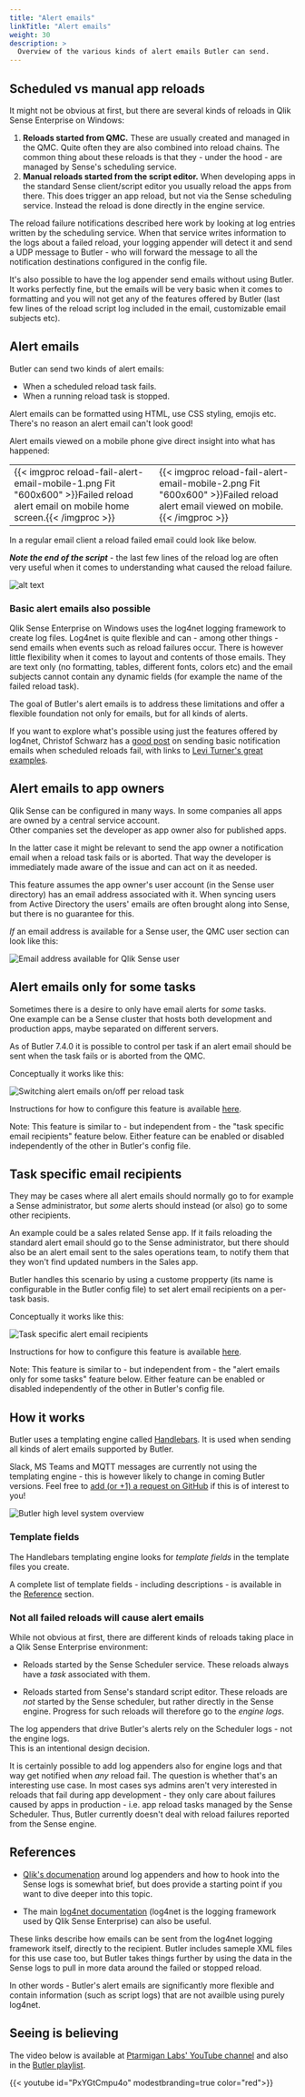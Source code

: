 ```yaml
---
title: "Alert emails"
linkTitle: "Alert emails"
weight: 30
description: >
  Overview of the various kinds of alert emails Butler can send.
---
```


## Scheduled vs manual app reloads

It might not be obvious at first, but there are several kinds of reloads in Qlik Sense Enterprise on Windows:

1. **Reloads started from QMC.** These are usually created and managed in the QMC. Quite often they are also combined into reload chains. The common thing about these reloads is that they - under the hood - are managed by Sense's scheduling service.
2. **Manual reloads started from the script editor.** When developing apps in the standard Sense client/script editor you usually reload the apps from there. This does trigger an app reload, but not via the Sense scheduling service. Instead the reload is done directly in the engine service.

The reload failure notifications described here work by looking at log entries written by the scheduling service. When that service writes information to the logs about a failed reload, your logging appender will detect it and send a UDP message to Butler - who will forward the message to all the notification destinations configured in the config file.

It's also possible to have the log appender send emails without using Butler.
It works perfectly fine, but the emails will be very basic when it comes to formatting and you will not get any of the features offered by Butler (last few lines of the reload script log included in the email, customizable email subjects etc).

## Alert emails

Butler can send two kinds of alert emails:

- When a scheduled reload task fails.
- When a running reload task is stopped.

Alert emails can be formatted using HTML, use CSS styling, emojis etc.  
There's no reason an alert email can't look good!

Alert emails viewed on a mobile phone give direct insight into what has happened:

|  |  |
|-|-|
| {{< imgproc reload-fail-alert-email-mobile-1.png Fit "600x600" >}}Failed reload alert email on mobile home screen.{{< /imgproc >}} | {{< imgproc reload-fail-alert-email-mobile-2.png Fit "600x600" >}}Failed reload alert email viewed on mobile.{{< /imgproc >}} |

In a regular email client a reload failed email could look like below.

***Note the end of the script*** - the last few lines of the reload log are often very useful when it comes to understanding what caused the reload failure.

![alt text](failed_reload_email_1.png "Reload failed alert email")  

### Basic alert emails also possible

Qlik Sense Enterprise on Windows uses the log4net logging framework to create log files. Log4net is quite flexible and can - among other things - send emails when events such as reload failures occur. There is however little flexibility when it comes to layout and contents of those emails. They are text only (no formatting, tables, different fonts, colors etc) and the email subjects cannot contain any dynamic fields (for example the name of the failed reload task).

The goal of Butler's alert emails is to address these limitations and offer a flexible foundation not only for emails, but for all kinds of alerts.

If you want to explore what's possible using just the features offered by log4net, Christof Schwarz has a [good post](https://www.linkedin.com/pulse/qlik-sense-task-email-notifications-so-easy-christof-schwarz/?trackingId=X8MEGEmppfSvdukFRbnLwQ%3D%3D) on sending basic notification emails when scheduled reloads fail, with links to [Levi Turner's great examples](https://github.com/levi-turner/getting_notified_from_qliksense).

## Alert emails to app owners

Qlik Sense can be configured in many ways. In some companies all apps are owned by a central service account.  
Other companies set the developer as app owner also for published apps.

In the latter case it might be relevant to send the app owner a notification email when a reload task fails or is aborted. That way the developer is immediately made aware of the issue and can act on it as needed.

This feature assumes the app owner's user account (in the Sense user directory) has an email address associated with it. When syncing users from Active Directory the users' emails are often brought along into Sense, but there is no guarantee for this.

*If* an email address is available for a Sense user, the QMC user section can look like this:

![Email address available for Qlik Sense user](./qlik_sense_user_email_address_1.png "Email address available for Qlik Sense user")

## Alert emails only for some tasks

Sometimes there is a desire to only have email alerts for *some* tasks.  
One example can be a Sense cluster that hosts both development and production apps, maybe separated on different servers.

As of Butler 7.4.0 it is possible to control per task if an alert email should be sent when the task fails or is aborted from the QMC.

Conceptually it works like this:

![Switching alert emails on/off per reload task](/img/butler-alert-emails-on-off-per-task-1.png "Switching alert emails on/off per reload task")

Instructions for how to configure this feature is available [here](/docs/getting-started/setup/reload-alerts/alert-emails/#send-alerts-only-for-some-tasks).

Note: This feature is similar to - but independent from - the "task specific email recipients" feature below. Either feature can be enabled or disabled independently of the other in Butler's config file.

## Task specific email recipients

They may be cases where all alert emails should normally go to for example a Sense administrator, but *some* alerts should instead (or also) go to some other recipients.

An example could be a sales related Sense app. If it fails reloading the standard alert email should go to the Sense administrator, but there should also be an alert email sent to the sales operations team, to notify them that they won't find updated numbers in the Sales app.

Butler handles this scenario by using a custome propperty (its name is configurable in the Butler config file) to set alert email recipients on a per-task basis.

Conceptually it works like this:

![Task specific alert email recipients](/img/butler-different-recipients-alert-emails-1.png "Task specific alert email recipients")


Instructions for how to configure this feature is available [here](/docs/getting-started/setup/reload-alerts/alert-emails/#send-alerts-to-specific-people-for-some-tasks).

Note: This feature is similar to - but independent from - the "alert emails only for some tasks" feature below. Either feature can be enabled or disabled independently of the other in Butler's config file.

## How it works

Butler uses a templating engine called [Handlebars](https://handlebarsjs.com/guide/). It is used when sending all kinds of alert emails supported by Butler.

Slack, MS Teams and MQTT messages are currently not using the templating engine - this is however likely to change in coming Butler versions. Feel free to [add (or +1) a request on GitHub](https://github.com/ptarmiganlabs/butler/issues) if this is of interest to you!

![Butler high level system overview](/img/butler-log4net-appenders-1.png "Butler high level system overview")  

### Template fields

The Handlebars templating engine looks for *template fields* in the template files you create.

A complete list of template fields - including descriptions - is available in the [Reference](/docs/reference/alert-template-fields) section.

### Not all failed reloads will cause alert emails

While not obvious at first, there are different kinds of reloads taking place in a Qlik Sense Enterprise environment:

- Reloads started by the Sense Scheduler service. These reloads always have a *task* associated with them.

- Reloads started from Sense's standard script editor. These reloads are *not* started by the Sense scheduler, but rather directly in the Sense engine. Progress for such reloads will therefore go to the *engine logs*.

The log appenders that drive Butler's alerts rely on the Scheduler logs - not the engine logs.  
This is an intentional design decision.

It is certainly possible to add log appenders also for engine logs and that way get notified when *any* reload fail. The question is whether that's an interesting use case. In most cases sys admins aren't very interested in reloads that fail during app development - they only care about failures caused by apps in production - i.e. app reload tasks managed by the Sense Scheduler. Thus, Butler currently doesn't deal with reload failures reported from the Sense engine.

## References

- [Qlik's documenation](https://help.qlik.com/en-US/sense-admin/September2020/Subsystems/DeployAdministerQSE/Content/Sense_DeployAdminister/QSEoW/Deploy_QSEoW/Server-Logging-Using-Appenders.htm) around log appenders and how to hook into the Sense logs is somewhat brief, but does provide a starting point if you want to dive deeper into this topic.

- The main [log4net documentation](https://logging.apache.org/log4net/) (log4net is the logging framework used by Qlik Sense Enterprise) can also be useful.

These links describe how emails can be sent from the log4net logging framework itself, directly to the recipient. Butler includes sameple XML files for this use case too, but Butler takes things further by using the data in the Sense logs to pull in more data around the failed or stopped reload.

In other words - Butler's alert emails are significantly more flexible and contain information (such as script logs) that are not availble using purely log4net.

## Seeing is believing

The video below is available at [Ptarmigan Labs' YouTube channel](https://www.youtube.com/channel/UCpQblhippq-KfWkXEEYFHTQ) and also in the [Butler playlist](https://www.youtube.com/playlist?list=PLUuyY5OOOsz3XX5YT2QEwa7dzaBT1kOCP).

{{< youtube id="PxYGtCmpu4o" modestbranding=true color="red">}}
